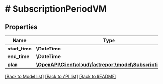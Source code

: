 # # SubscriptionPeriodVM

## Properties

Name | Type | Description | Notes
------------ | ------------- | ------------- | -------------
**start_time** | **\DateTime** |  | [optional]
**end_time** | **\DateTime** |  | [optional]
**plan** | [**\OpenAPI\Client\cloud\fastreport\model\SubscriptionPlanVM**](SubscriptionPlanVM.md) |  | [optional]

[[Back to Model list]](../../README.md#models) [[Back to API list]](../../README.md#endpoints) [[Back to README]](../../README.md)
